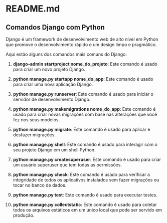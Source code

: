 # README.md

## Comandos Django com Python

Django é um framework de desenvolvimento web de alto nível em Python que promove o desenvolvimento rápido e um design limpo e pragmático.

Aqui estão alguns dos comandos mais comuns do Django:

1. **django-admin startproject nome_do_projeto**: Este comando é usado para criar um novo projeto Django.

2. **python manage.py startapp nome_do_app**: Este comando é usado para criar uma nova aplicação Django.

3. **python manage.py runserver**: Este comando é usado para iniciar o servidor de desenvolvimento Django.

4. **python manage.py makemigrations nome_do_app**: Este comando é usado para criar novas migrações com base nas alterações que você fez nos seus modelos.

5. **python manage.py migrate**: Este comando é usado para aplicar e desfazer migrações.

6. **python manage.py shell**: Este comando é usado para interagir com o seu projeto Django em um shell Python.

7. **python manage.py createsuperuser**: Este comando é usado para criar um usuário superuser que tem todas as permissões.

8. **python manage.py check**: Este comando é usado para verificar a integridade de todos os aplicativos instalados sem fazer migrações ou tocar no banco de dados.

9. **python manage.py test**: Este comando é usado para executar testes.

10. **python manage.py collectstatic**: Este comando é usado para coletar todos os arquivos estáticos em um único local que pode ser servido em produção.